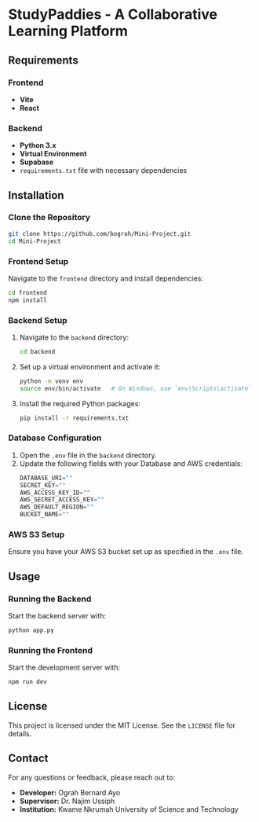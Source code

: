 # StudyPaddies - A Collaborative Learning Platform

## Requirements

### Frontend
- **Vite**
- **React**

### Backend
- **Python 3.x**
- **Virtual Environment**
- **Supabase**
- `requirements.txt` file with necessary dependencies

## Installation

### Clone the Repository
```bash
git clone https://github.com/bograh/Mini-Project.git
cd Mini-Project
```

### Frontend Setup
Navigate to the `frontend` directory and install dependencies:
```bash
cd frontend
npm install
```

### Backend Setup
1. Navigate to the `backend` directory:
   ```bash
   cd backend
   ```
2. Set up a virtual environment and activate it:
   ```bash
   python -m venv env
   source env/bin/activate   # On Windows, use `env\Scripts\activate`
   ```
3. Install the required Python packages:
   ```bash
   pip install -r requirements.txt
   ```

### Database Configuration
1. Open the `.env` file in the `backend` directory.
2. Update the following fields with your Database and AWS credentials:
   ```python
   DATABASE_URI=""
   SECRET_KEY=""
   AWS_ACCESS_KEY_ID=""
   AWS_SECRET_ACCESS_KEY=""
   AWS_DEFAULT_REGION=""
   BUCKET_NAME=""
   ```

### AWS S3 Setup
Ensure you have your AWS S3 bucket set up as specified in the `.env` file.

## Usage

### Running the Backend
Start the backend server with:
```bash
python app.py
```

### Running the Frontend
Start the development server with:
```bash
npm run dev
```

## License
This project is licensed under the MIT License. See the `LICENSE` file for details.

## Contact
For any questions or feedback, please reach out to:
- **Developer:** Ograh Bernard Ayo
- **Supervisor:** Dr. Najim Ussiph
- **Institution:** Kwame Nkrumah University of Science and Technology
